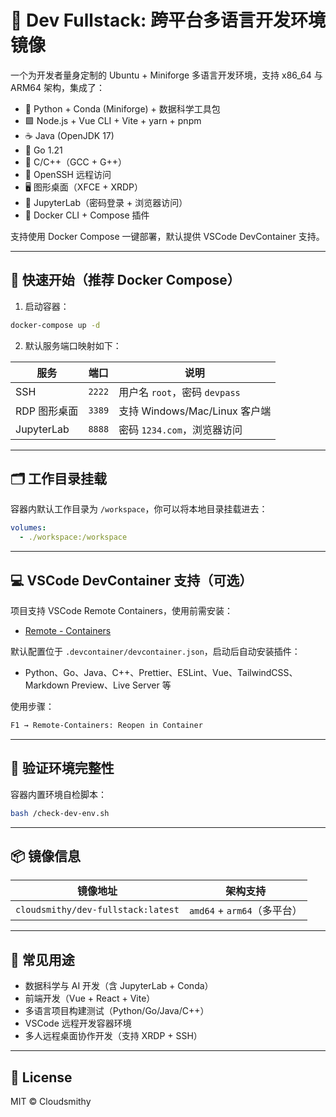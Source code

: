 # 🐳 Dev Fullstack: 跨平台多语言开发环境镜像

一个为开发者量身定制的 Ubuntu + Miniforge 多语言开发环境，支持 x86_64 与 ARM64 架构，集成了：

- 🐍 Python + Conda (Miniforge) + 数据科学工具包
- 🟩 Node.js + Vue CLI + Vite + yarn + pnpm
- ☕ Java (OpenJDK 17)
- 🐹 Go 1.21
- 🔧 C/C++（GCC + G++）
- 📡 OpenSSH 远程访问
- 🖥 图形桌面（XFCE + XRDP）
- 📓 JupyterLab（密码登录 + 浏览器访问）
- 🐳 Docker CLI + Compose 插件

支持使用 Docker Compose 一键部署，默认提供 VSCode DevContainer 支持。

---

## 🚀 快速开始（推荐 Docker Compose）

1. 启动容器：

```bash
docker-compose up -d
```

2. 默认服务端口映射如下：

| 服务       | 端口         | 说明                           |
|------------|--------------|--------------------------------|
| SSH        | `2222`       | 用户名 `root`，密码 `devpass`  |
| RDP 图形桌面 | `3389`     | 支持 Windows/Mac/Linux 客户端 |
| JupyterLab | `8888`       | 密码 `1234.com`，浏览器访问    |

---

## 🗂 工作目录挂载

容器内默认工作目录为 `/workspace`，你可以将本地目录挂载进去：

```yaml
volumes:
  - ./workspace:/workspace
```

---

## 💻 VSCode DevContainer 支持（可选）

项目支持 VSCode Remote Containers，使用前需安装：

- [Remote - Containers](https://marketplace.visualstudio.com/items?itemName=ms-vscode-remote.remote-containers)

默认配置位于 `.devcontainer/devcontainer.json`，启动后自动安装插件：

- Python、Go、Java、C++、Prettier、ESLint、Vue、TailwindCSS、Markdown Preview、Live Server 等

使用步骤：

```bash
F1 → Remote-Containers: Reopen in Container
```

---

## 🧪 验证环境完整性

容器内置环境自检脚本：

```bash
bash /check-dev-env.sh
```

---

## 📦 镜像信息

| 镜像地址 | 架构支持 |
|----------|-----------|
| `cloudsmithy/dev-fullstack:latest` | `amd64` + `arm64`（多平台） |

---

## 🧰 常见用途

- 数据科学与 AI 开发（含 JupyterLab + Conda）
- 前端开发（Vue + React + Vite）
- 多语言项目构建测试（Python/Go/Java/C++）
- VSCode 远程开发容器环境
- 多人远程桌面协作开发（支持 XRDP + SSH）

---

## 📄 License

MIT © Cloudsmithy

